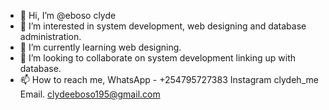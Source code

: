- 👋 Hi, I’m @eboso clyde
- 👀 I’m interested in system development, web designing and database administration.
- 🌱 I’m currently learning web designing.
- 💞️ I’m looking to collaborate on system development linking up with database.
- 📫 How to reach me, WhatsApp - +254795727383
Instagram clydeh_me
Email. clydeeboso195@gmail.com

<!---
eboso/eboso is a ✨ special ✨ repository because its `README.md` (this file) appears on your GitHub profile.
You can click the Preview link to take a look at your changes.
--->
